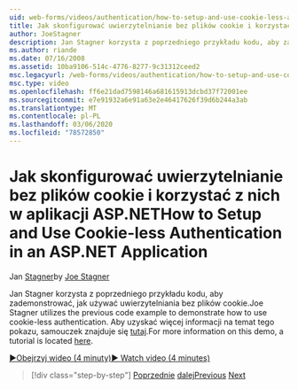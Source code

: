 ```yaml
---
uid: web-forms/videos/authentication/how-to-setup-and-use-cookie-less-authentication-in-an-aspnet-application
title: Jak skonfigurować uwierzytelnianie bez plików cookie i korzystać z nich w aplikacji ASP.NET | Microsoft Docs
author: JoeStagner
description: Jan Stagner korzysta z poprzedniego przykładu kodu, aby zademonstrować, jak używać uwierzytelniania bez plików cookie. Aby uzyskać więcej informacji na temat tej wersji demonstracyjnej, należy zapoznać się z samouczkiem...
ms.author: riande
ms.date: 07/16/2008
ms.assetid: 10ba9106-514c-4776-8277-9c31312ceed2
msc.legacyurl: /web-forms/videos/authentication/how-to-setup-and-use-cookie-less-authentication-in-an-aspnet-application
msc.type: video
ms.openlocfilehash: ff6e21dad7598146a681615913dcbd37f72001ee
ms.sourcegitcommit: e7e91932a6e91a63e2e46417626f39d6b244a3ab
ms.translationtype: MT
ms.contentlocale: pl-PL
ms.lasthandoff: 03/06/2020
ms.locfileid: "78572850"
---
```

# <a name="how-to-setup-and-use-cookie-less-authentication-in-an-aspnet-application"></a><span data-ttu-id="0bd62-104">Jak skonfigurować uwierzytelnianie bez plików cookie i korzystać z nich w aplikacji ASP.NET</span><span class="sxs-lookup"><span data-stu-id="0bd62-104">How to Setup and Use Cookie-less Authentication in an ASP.NET Application</span></span>

<span data-ttu-id="0bd62-105">Jan [Stagner](https://github.com/JoeStagner)</span><span class="sxs-lookup"><span data-stu-id="0bd62-105">by [Joe Stagner](https://github.com/JoeStagner)</span></span>

<span data-ttu-id="0bd62-106">Jan Stagner korzysta z poprzedniego przykładu kodu, aby zademonstrować, jak używać uwierzytelniania bez plików cookie.</span><span class="sxs-lookup"><span data-stu-id="0bd62-106">Joe Stagner utilizes the previous code example to demonstrate how to use cookie-less authentication.</span></span> <span data-ttu-id="0bd62-107">Aby uzyskać więcej informacji na temat tego pokazu, samouczek znajduje się [tutaj](../../overview/older-versions-security/introduction/forms-authentication-configuration-and-advanced-topics-vb.md).</span><span class="sxs-lookup"><span data-stu-id="0bd62-107">For more information on this demo, a tutorial is located [here](../../overview/older-versions-security/introduction/forms-authentication-configuration-and-advanced-topics-vb.md).</span></span>

[<span data-ttu-id="0bd62-108">&#9654;Obejrzyj wideo (4 minuty)</span><span class="sxs-lookup"><span data-stu-id="0bd62-108">&#9654; Watch video (4 minutes)</span></span>](https://channel9.msdn.com/Blogs/ASP-NET-Site-Videos/how-to-setup-and-use-cookie-less-authentication-in-an-aspnet-application)

> [!div class="step-by-step"]
> <span data-ttu-id="0bd62-109">[Poprzednie](how-to-change-the-forms-authentication-properties.md)
> [dalej](asp-forms-login-relocation.md)</span><span class="sxs-lookup"><span data-stu-id="0bd62-109">[Previous](how-to-change-the-forms-authentication-properties.md)
[Next](asp-forms-login-relocation.md)</span></span>
